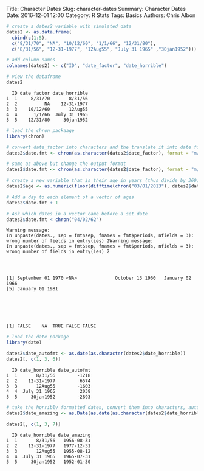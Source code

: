 Title: Character Dates
Slug: character-dates
Summary: Character Dates
Date: 2016-12-01 12:00
Category: R Stats
Tags: Basics
Authors: Chris Albon




```R
# create a dates2 variable with simulated data
dates2 <- as.data.frame(
  cbind(c(1:5),
  c("8/31/70", "NA", "10/12/60", "1/1/66", "12/31/80"),
  c("8/31/56", "12-31-1977", "12Aug55", "July 31 1965" ,"30jan1952")))
```


```R
# add column names
colnames(dates2) <- c("ID", "date_factor", "date_horrible")

# view the dataframe
dates2
```




      ID date_factor date_horrible
    1  1     8/31/70       8/31/56
    2  2          NA    12-31-1977
    3  3    10/12/60       12Aug55
    4  4      1/1/66  July 31 1965
    5  5    12/31/80     30jan1952




```R
# load the chron packaage
library(chron)
```


```R
# convert date_factor into characters and the translate it into date format using format =
dates2$date.fmt <- chron(as.character(dates2$date_factor), format = "m/d/y")

# same as above but change the output format
dates2$date.fmt <- chron(as.character(dates2$date_factor), format = "m/d/y", out.format = "month day year")

# create a new variable that is their age in years (thus divide by 360), the floor() function converts the number into integers
dates2$age <- as.numeric(floor(difftime(chron("03/01/2013"), dates2$date.fmt, unit = "days")/360))

# Add a day to each element of a vector of ages
dates2$date.fmt + 1

# Ask which dates in a vector came before a set date
dates2$date.fmt < chron("04/02/62")
```

    Warning message:
    In unpaste(dates., sep = fmt$sep, fnames = fmt$periods, nfields = 3): wrong number of fields in entry(ies) 2Warning message:
    In unpaste(dates., sep = fmt$sep, fnames = fmt$periods, nfields = 3): wrong number of fields in entry(ies) 2




    [1] September 01 1970 <NA>              October 13 1960   January 02 1966  
    [5] January 01 1981  






    [1] FALSE    NA  TRUE FALSE FALSE




```R
# load the date package
library(date)
```


```R
dates2$date_autofmt <- as.date(as.character(dates2$date_horrible))
dates2[, c(1, 3, 6)]
```




      ID date_horrible date_autofmt
    1  1       8/31/56        -1218
    2  2    12-31-1977         6574
    3  3       12Aug55        -1603
    4  4  July 31 1965         2038
    5  5     30jan1952        -2893




```R
# take the horribly formatted dates, convert them into characters, auto convert the messy dates into clean dates (using as.date) then convert it into R's date class (as.Date). Notice the capitalization of as.date and as.Date.
dates2$date_amazing <- as.Date(as.date(as.character(dates2$date_horrible)))

dates2[, c(1, 3, 7)]
```




      ID date_horrible date_amazing
    1  1       8/31/56   1956-08-31
    2  2    12-31-1977   1977-12-31
    3  3       12Aug55   1955-08-12
    4  4  July 31 1965   1965-07-31
    5  5     30jan1952   1952-01-30
